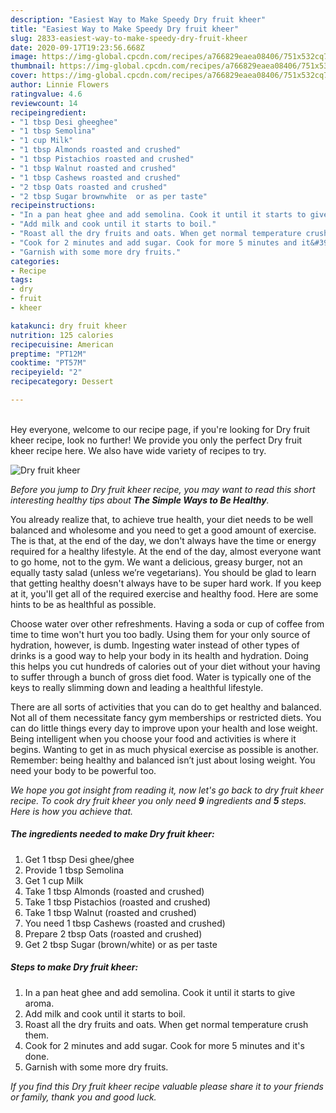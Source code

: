 ```yaml
---
description: "Easiest Way to Make Speedy Dry fruit kheer"
title: "Easiest Way to Make Speedy Dry fruit kheer"
slug: 2833-easiest-way-to-make-speedy-dry-fruit-kheer
date: 2020-09-17T19:23:56.668Z
image: https://img-global.cpcdn.com/recipes/a766829eaea08406/751x532cq70/dry-fruit-kheer-recipe-main-photo.jpg
thumbnail: https://img-global.cpcdn.com/recipes/a766829eaea08406/751x532cq70/dry-fruit-kheer-recipe-main-photo.jpg
cover: https://img-global.cpcdn.com/recipes/a766829eaea08406/751x532cq70/dry-fruit-kheer-recipe-main-photo.jpg
author: Linnie Flowers
ratingvalue: 4.6
reviewcount: 14
recipeingredient:
- "1 tbsp Desi gheeghee"
- "1 tbsp Semolina"
- "1 cup Milk"
- "1 tbsp Almonds roasted and crushed"
- "1 tbsp Pistachios roasted and crushed"
- "1 tbsp Walnut roasted and crushed"
- "1 tbsp Cashews roasted and crushed"
- "2 tbsp Oats roasted and crushed"
- "2 tbsp Sugar brownwhite  or as per taste"
recipeinstructions:
- "In a pan heat ghee and add semolina. Cook it until it starts to give aroma."
- "Add milk and cook until it starts to boil."
- "Roast all the dry fruits and oats. When get normal temperature crush them."
- "Cook for 2 minutes and add sugar. Cook for more 5 minutes and it&#39;s done."
- "Garnish with some more dry fruits."
categories:
- Recipe
tags:
- dry
- fruit
- kheer

katakunci: dry fruit kheer 
nutrition: 125 calories
recipecuisine: American
preptime: "PT12M"
cooktime: "PT57M"
recipeyield: "2"
recipecategory: Dessert

---
```

<br>
Hey everyone, welcome to our recipe page, if you're looking for Dry fruit kheer recipe, look no further! We provide you only the perfect Dry fruit kheer recipe here. We also have wide variety of recipes to try.
<br>


![Dry fruit kheer](https://img-global.cpcdn.com/recipes/a766829eaea08406/751x532cq70/dry-fruit-kheer-recipe-main-photo.jpg)

<i>Before you jump to Dry fruit kheer recipe, you may want to read this short interesting healthy tips about <strong>The Simple Ways to Be Healthy</strong>.</i>

You already realize that, to achieve true health, your diet needs to be well balanced and wholesome and you need to get a good amount of exercise. The  is that, at the end of the day, we don't always have the time or energy required for a healthy lifestyle. At the end of the day, almost everyone want to go home, not to the gym. We want a delicious, greasy burger, not an equally tasty salad (unless we’re vegetarians). You should be glad to learn that getting healthy doesn't always have to be super hard work. If you keep at it, you'll get all of the required exercise and healthy food. Here are some hints to be as healthful as possible.

Choose water over other refreshments. Having a soda or cup of coffee from time to time won't hurt you too badly. Using them for your only source of hydration, however, is dumb. Ingesting water instead of other types of drinks is a good way to help your body in its health and hydration. Doing this helps you cut hundreds of calories out of your diet without your having to suffer through a bunch of gross diet food. Water is typically one of the keys to really slimming down and leading a healthful lifestyle.

There are all sorts of activities that you can do to get healthy and balanced. Not all of them necessitate fancy gym memberships or restricted diets. You can do little things every day to improve upon your health and lose weight. Being intelligent when you choose your food and activities is where it begins. Wanting to get in as much physical exercise as possible is another. Remember: being healthy and balanced isn’t just about losing weight. You need your body to be powerful too. 


<i>We hope you got insight from reading it, now let's go back to dry fruit kheer recipe. To cook dry fruit kheer you only need <strong>9</strong> ingredients and <strong>5</strong> steps. Here is how you achieve that.
</i>

##### The ingredients needed to make Dry fruit kheer:

1. Get 1 tbsp Desi ghee/ghee
1. Provide 1 tbsp Semolina
1. Get 1 cup Milk
1. Take 1 tbsp Almonds (roasted and crushed)
1. Take 1 tbsp Pistachios (roasted and crushed)
1. Take 1 tbsp Walnut (roasted and crushed)
1. You need 1 tbsp Cashews (roasted and crushed)
1. Prepare 2 tbsp Oats (roasted and crushed)
1. Get 2 tbsp Sugar (brown/white)  or as per taste


##### Steps to make Dry fruit kheer:

1. In a pan heat ghee and add semolina. Cook it until it starts to give aroma.
1. Add milk and cook until it starts to boil.
1. Roast all the dry fruits and oats. When get normal temperature crush them.
1. Cook for 2 minutes and add sugar. Cook for more 5 minutes and it&#39;s done.
1. Garnish with some more dry fruits.


<i>If you find this Dry fruit kheer recipe valuable please share it to your friends or family, thank you and good luck.</i>
